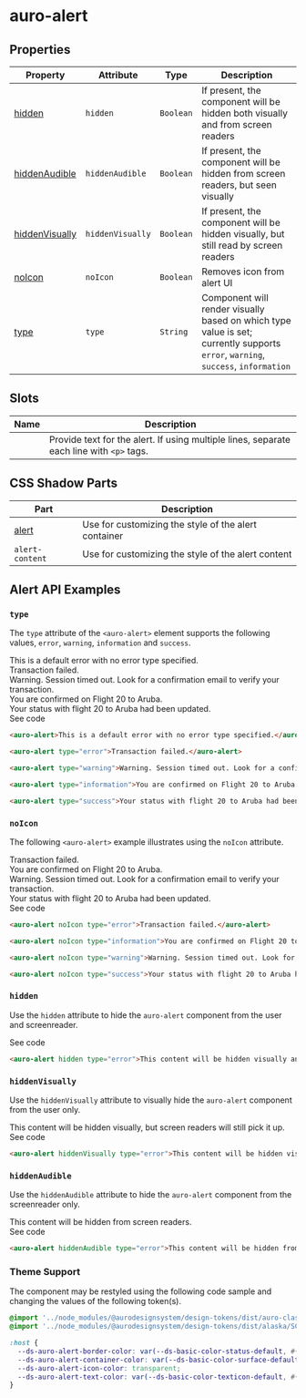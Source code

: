 <!-- AURO-GENERATED-CONTENT:START (FILE:src=./../docs/api.md) -->
<!-- The below content is automatically added from ./../docs/api.md -->

# auro-alert

## Properties

| Property         | Attribute        | Type      | Description                                      |
|------------------|------------------|-----------|--------------------------------------------------|
| [hidden](#hidden)         | `hidden`         | `Boolean` | If present, the component will be hidden both visually and from screen readers |
| [hiddenAudible](#hiddenAudible)  | `hiddenAudible`  | `Boolean` | If present, the component will be hidden from screen readers, but seen visually |
| [hiddenVisually](#hiddenVisually) | `hiddenVisually` | `Boolean` | If present, the component will be hidden visually, but still read by screen readers |
| [noIcon](#noIcon)         | `noIcon`         | `Boolean` | Removes icon from alert UI                       |
| [type](#type)           | `type`           | `String`  | Component will render visually based on which type value is set; currently supports `error`, `warning`, `success`, `information` |

## Slots

| Name | Description                                      |
|------|--------------------------------------------------|
|      | Provide text for the alert. If using multiple lines, separate each line with `<p>` tags. |

## CSS Shadow Parts

| Part            | Description                                      |
|-----------------|--------------------------------------------------|
| [alert](#alert)         | Use for customizing the style of the alert container |
| `alert-content` | Use for customizing the style of the alert content |
<!-- AURO-GENERATED-CONTENT:END -->

## Alert API Examples

### `type`

The `type` attribute of the `<auro-alert>` element supports the following values, `error`, `warning`, `information` and `success`.

<div class="exampleWrapper">
  <!-- AURO-GENERATED-CONTENT:START (FILE:src=./../apiExamples/basic.html) -->
  <!-- The below content is automatically added from ./../apiExamples/basic.html -->
  <auro-alert>This is a default error with no error type specified.</auro-alert>
  <!-- AURO-GENERATED-CONTENT:END -->
  <br>
  <!-- AURO-GENERATED-CONTENT:START (FILE:src=./../apiExamples/error.html) -->
  <!-- The below content is automatically added from ./../apiExamples/error.html -->
  <auro-alert type="error">Transaction failed.</auro-alert>
  <!-- AURO-GENERATED-CONTENT:END -->
  <br>
  <!-- AURO-GENERATED-CONTENT:START (FILE:src=./../apiExamples/warning.html) -->
  <!-- The below content is automatically added from ./../apiExamples/warning.html -->
  <auro-alert type="warning">Warning. Session timed out. Look for a confirmation email to verify your transaction.</auro-alert>
  <!-- AURO-GENERATED-CONTENT:END -->
  <br>
  <!-- AURO-GENERATED-CONTENT:START (FILE:src=./../apiExamples/information.html) -->
  <!-- The below content is automatically added from ./../apiExamples/information.html -->
  <auro-alert type="information">You are confirmed on Flight 20 to Aruba.</auro-alert>
  <!-- AURO-GENERATED-CONTENT:END -->
  <br>
  <!-- AURO-GENERATED-CONTENT:START (FILE:src=./../apiExamples/success.html) -->
  <!-- The below content is automatically added from ./../apiExamples/success.html -->
  <auro-alert type="success">Your status with flight 20 to Aruba had been updated.</auro-alert>
  <!-- AURO-GENERATED-CONTENT:END -->
</div>
<auro-accordion alignRight>
  <span slot="trigger">See code</span>
<!-- AURO-GENERATED-CONTENT:START (CODE:src=./../apiExamples/basic.html) -->
<!-- The below code snippet is automatically added from ./../apiExamples/basic.html -->

```html
<auro-alert>This is a default error with no error type specified.</auro-alert>
```
<!-- AURO-GENERATED-CONTENT:END -->
<!-- AURO-GENERATED-CONTENT:START (CODE:src=./../apiExamples/error.html) -->
<!-- The below code snippet is automatically added from ./../apiExamples/error.html -->

```html
<auro-alert type="error">Transaction failed.</auro-alert>
```
<!-- AURO-GENERATED-CONTENT:END -->
<!-- AURO-GENERATED-CONTENT:START (CODE:src=./../apiExamples/warning.html) -->
<!-- The below code snippet is automatically added from ./../apiExamples/warning.html -->

```html
<auro-alert type="warning">Warning. Session timed out. Look for a confirmation email to verify your transaction.</auro-alert>
```
<!-- AURO-GENERATED-CONTENT:END -->
<!-- AURO-GENERATED-CONTENT:START (CODE:src=./../apiExamples/information.html) -->
<!-- The below code snippet is automatically added from ./../apiExamples/information.html -->

```html
<auro-alert type="information">You are confirmed on Flight 20 to Aruba.</auro-alert>
```
<!-- AURO-GENERATED-CONTENT:END -->
<!-- AURO-GENERATED-CONTENT:START (CODE:src=./../apiExamples/success.html) -->
<!-- The below code snippet is automatically added from ./../apiExamples/success.html -->

```html
<auro-alert type="success">Your status with flight 20 to Aruba had been updated.</auro-alert>
```
<!-- AURO-GENERATED-CONTENT:END -->
</auro-accordion>

### `noIcon`

The following `<auro-alert>` example illustrates using the `noIcon` attribute.

<div class="exampleWrapper">
  <!-- AURO-GENERATED-CONTENT:START (FILE:src=./../apiExamples/error-no-icon.html) -->
  <!-- The below content is automatically added from ./../apiExamples/error-no-icon.html -->
  <auro-alert noIcon type="error">Transaction failed.</auro-alert>
  <!-- AURO-GENERATED-CONTENT:END -->
  <br>
  <!-- AURO-GENERATED-CONTENT:START (FILE:src=./../apiExamples/information-no-icon.html) -->
  <!-- The below content is automatically added from ./../apiExamples/information-no-icon.html -->
  <auro-alert noIcon type="information">You are confirmed on Flight 20 to Aruba.</auro-alert>
  <!-- AURO-GENERATED-CONTENT:END -->
  <br>
  <!-- AURO-GENERATED-CONTENT:START (FILE:src=./../apiExamples/warning-no-icon.html) -->
  <!-- The below content is automatically added from ./../apiExamples/warning-no-icon.html -->
  <auro-alert noIcon type="warning">Warning. Session timed out. Look for a confirmation email to verify your transaction.</auro-alert>
  <!-- AURO-GENERATED-CONTENT:END -->
  <br>
  <!-- AURO-GENERATED-CONTENT:START (FILE:src=./../apiExamples/success-no-icon.html) -->
  <!-- The below content is automatically added from ./../apiExamples/success-no-icon.html -->
  <auro-alert noIcon type="success">Your status with flight 20 to Aruba had been updated.</auro-alert>
  <!-- AURO-GENERATED-CONTENT:END -->
  <br>
</div>
<auro-accordion alignRight>
  <span slot="trigger">See code</span>
<!-- AURO-GENERATED-CONTENT:START (CODE:src=./../apiExamples/error-no-icon.html) -->
<!-- The below code snippet is automatically added from ./../apiExamples/error-no-icon.html -->

```html
<auro-alert noIcon type="error">Transaction failed.</auro-alert>
```
<!-- AURO-GENERATED-CONTENT:END -->
<!-- AURO-GENERATED-CONTENT:START (CODE:src=./../apiExamples/information-no-icon.html) -->
<!-- The below code snippet is automatically added from ./../apiExamples/information-no-icon.html -->

```html
<auro-alert noIcon type="information">You are confirmed on Flight 20 to Aruba.</auro-alert>
```
<!-- AURO-GENERATED-CONTENT:END -->
<!-- AURO-GENERATED-CONTENT:START (CODE:src=./../apiExamples/warning-no-icon.html) -->
<!-- The below code snippet is automatically added from ./../apiExamples/warning-no-icon.html -->

```html
<auro-alert noIcon type="warning">Warning. Session timed out. Look for a confirmation email to verify your transaction.</auro-alert>
```
<!-- AURO-GENERATED-CONTENT:END -->
<!-- AURO-GENERATED-CONTENT:START (CODE:src=./../apiExamples/success-no-icon.html) -->
<!-- The below code snippet is automatically added from ./../apiExamples/success-no-icon.html -->

```html
<auro-alert noIcon type="success">Your status with flight 20 to Aruba had been updated.</auro-alert>
```
<!-- AURO-GENERATED-CONTENT:END -->
</auro-accordion>

### `hidden`

Use the `hidden` attribute to hide the `auro-alert` component from the user and screenreader.

<div class="exampleWrapper">
  <!-- AURO-GENERATED-CONTENT:START (FILE:src=./../apiExamples/hidden.html) -->
  <!-- The below content is automatically added from ./../apiExamples/hidden.html -->
  <auro-alert hidden type="error">This content will be hidden visually and from screen readers.</auro-alert>
  <!-- AURO-GENERATED-CONTENT:END -->
</div>
<auro-accordion alignRight>
  <span slot="trigger">See code</span>
<!-- AURO-GENERATED-CONTENT:START (CODE:src=./../apiExamples/hidden.html) -->
<!-- The below code snippet is automatically added from ./../apiExamples/hidden.html -->

```html
<auro-alert hidden type="error">This content will be hidden visually and from screen readers.</auro-alert>
```
<!-- AURO-GENERATED-CONTENT:END -->
</auro-accordion>

### `hiddenVisually`

Use the `hiddenVisually` attribute to visually hide the `auro-alert` component from the user only.

<div class="exampleWrapper">
  <!-- AURO-GENERATED-CONTENT:START (FILE:src=./../apiExamples/hidden-visually.html) -->
  <!-- The below content is automatically added from ./../apiExamples/hidden-visually.html -->
  <auro-alert hiddenVisually type="error">This content will be hidden visually, but screen readers will still pick it up.</auro-alert>
  <!-- AURO-GENERATED-CONTENT:END -->
</div>
<auro-accordion alignRight>
  <span slot="trigger">See code</span>
<!-- AURO-GENERATED-CONTENT:START (CODE:src=./../apiExamples/hidden-visually.html) -->
<!-- The below code snippet is automatically added from ./../apiExamples/hidden-visually.html -->

```html
<auro-alert hiddenVisually type="error">This content will be hidden visually, but screen readers will still pick it up.</auro-alert>
```
<!-- AURO-GENERATED-CONTENT:END -->
</auro-accordion>

### `hiddenAudible`

Use the `hiddenAudible` attribute to hide the `auro-alert` component from the screenreader only.

<div class="exampleWrapper">
  <!-- AURO-GENERATED-CONTENT:START (FILE:src=./../apiExamples/hidden-audible.html) -->
  <!-- The below content is automatically added from ./../apiExamples/hidden-audible.html -->
  <auro-alert hiddenAudible type="error">This content will be hidden from screen readers.</auro-alert>
  <!-- AURO-GENERATED-CONTENT:END -->
</div>
<auro-accordion alignRight>
  <span slot="trigger">See code</span>
<!-- AURO-GENERATED-CONTENT:START (CODE:src=./../apiExamples/hidden-audible.html) -->
<!-- The below code snippet is automatically added from ./../apiExamples/hidden-audible.html -->

```html
<auro-alert hiddenAudible type="error">This content will be hidden from screen readers.</auro-alert>
```
<!-- AURO-GENERATED-CONTENT:END -->
</auro-accordion>

### Theme Support

The component may be restyled using the following code sample and changing the values of the following token(s).

<!-- AURO-GENERATED-CONTENT:START (CODE:src=./../src/tokens.scss) -->
<!-- The below code snippet is automatically added from ./../src/tokens.scss -->

```scss
@import '../node_modules/@aurodesignsystem/design-tokens/dist/auro-classic/SCSSVariables';
@import '../node_modules/@aurodesignsystem/design-tokens/dist/alaska/SCSSVariables--alaska';

:host {
  --ds-auro-alert-border-color: var(--ds-basic-color-status-default, #{$ds-basic-color-status-default});
  --ds-auro-alert-container-color: var(--ds-basic-color-surface-default, #{$ds-basic-color-surface-default});
  --ds-auro-alert-icon-color: transparent;
  --ds-auro-alert-text-color: var(--ds-basic-color-texticon-default, #{$ds-basic-color-texticon-default});
}
```
<!-- AURO-GENERATED-CONTENT:END -->

